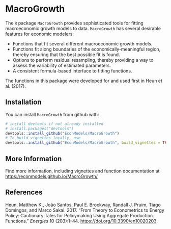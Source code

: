 
<!-- README.md is generated from README.Rmd. Please edit that file -->

# MacroGrowth

The `R` package `MacroGrowth` provides sophisticated tools for fitting
macroeconomic growth models to data. `MacroGrowth` has several desirable
features for economic modelers:

  - Functions that fit several different macroeconomic growth models.
  - Functions fit along boundaries of the economically-meaningful
    region, thereby ensuring that the best possible fit is found.
  - Options to perform residual resampling, thereby providing a way to
    assess the variability of estimated parameters.
  - A consistent formula-based interface to fitting functions.

The functions in this package were developed for and used first in Heun
et al. (2017).

## Installation

You can install `MacroGrowth` from github with:

``` r
# install devtools if not already installed
# install.packages("devtools")
devtools::install_github("EconModels/MacroGrowth")
# To build vignettes locally, use
devtools::install_github("EconModels/MacroGrowth", build_vignettes = TRUE)
```

## More Information

Find more information, including vignettes and function documentation at
<https://econmodels.github.io/MacroGrowth/>

## References

<div id="refs" class="references">

<div id="ref-Heun:2017">

Heun, Matthew K., João Santos, Paul E. Brockway, Randall J. Pruim, Tiago
Domingos, and Marco Sakai. 2017. “From Theory to Econometrics to Energy
Policy: Cautionary Tales for Policymaking Using Aggregate Production
Functions.” *Energies* 10 (203):1–44.
<https://doi.org/10.3390/en10020203>.

</div>

</div>
